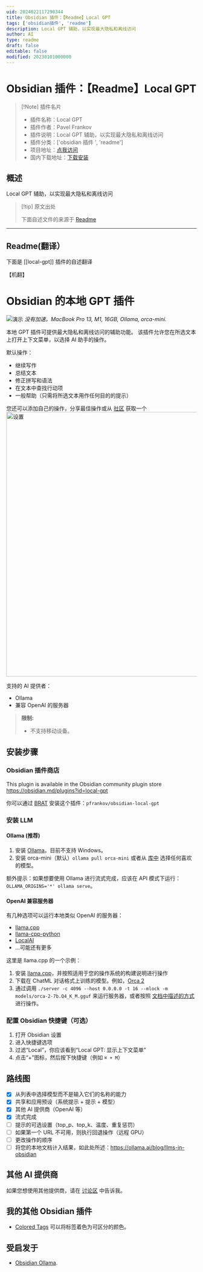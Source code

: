 ```yaml
---
uid: 2024022117290344
title: Obsidian 插件：【Readme】Local GPT
tags: ['obsidian插件', 'readme']
description: Local GPT 辅助，以实现最大隐私和离线访问
author: AI
type: readme
draft: false
editable: false
modified: 20230101000000
---
```


# Obsidian 插件：【Readme】Local GPT

> [!Note] 插件名片
> - 插件名称：Local GPT
> - 插件作者：Pavel Frankov
> - 插件说明：Local GPT 辅助，以实现最大隐私和离线访问
> - 插件分类：['obsidian 插件 ', 'readme']
> - 项目地址：[点我访问](https://github.com/pfrankov/obsidian-local-gpt)
> - 国内下载地址：[下载安装](https://pkmer.cn/products/plugin/pluginMarket/?local-gpt)

## 概述

Local GPT 辅助，以实现最大隐私和离线访问

> [!tip] 原文出处
>
>下面自述文件的来源于 [Readme](https://ghproxy.net/https://raw.githubusercontent.com/pfrankov/obsidian-local-gpt/master/README.md)

---

## Readme(翻译）

下面是 [[local-gpt]] 插件的自述翻译

【机翻】

# Obsidian 的本地 GPT 插件

![演示](https://cdn.pkmer.cn/covers/local-gpt_1_0.gif!pkmer)
_没有加速。MacBook Pro 13, M1, 16GB, Ollama, orca-mini._

本地 GPT 插件可提供最大隐私和离线访问的辅助功能。
该插件允许您在所选文本上打开上下文菜单，以选择 AI 助手的操作。

默认操作：

- 继续写作
- 总结文本
- 修正拼写和语法
- 在文本中查找行动项
- 一般帮助（只需将所选文本用作任何目的的提示）

您还可以添加自己的操作，分享最佳操作或从 [社区](https://github.com/pfrankov/obsidian-local-gpt/discussions/2) 获取一个
<img width="700" alt="设置" src="https://github.com/pfrankov/obsidian-local-gpt/assets/584632/21e1fe6c-a93b-4562-a53a-d7727504e0d6">

支持的 AI 提供者：

- Ollama
- 兼容 OpenAI 的服务器

>**限制:**
>- 不支持移动设备。

## 安装步骤

### Obsidian 插件商店

This plugin is available in the Obsidian community plugin store <https://obsidian.md/plugins?id=local-gpt>

你可以通过 [BRAT](https://obsidian.md/plugins?id=obsidian42-brat) 安装这个插件：`pfrankov/obsidian-local-gpt`

### 安装 LLM

#### Ollama (推荐)

1. 安装 [Ollama](https://ollama.ai/)。目前不支持 Windows。
2. 安装 orca-mini（默认）`ollama pull orca-mini` 或者从 [库中](https://ollama.ai/library) 选择任何喜欢的模型。

额外提示：如果想要使用 Ollama 进行流式完成，应该在 API 模式下运行：`OLLAMA_ORIGINS='*' ollama serve`。

#### OpenAI 兼容服务器

有几种选项可以运行本地类似 OpenAI 的服务器：

- [llama.cpp](https://github.com/ggerganov/llama.cpp)
- [llama-cpp-python](https://github.com/abetlen/llama-cpp-python#openai-compatible-web-server)
- [LocalAI](https://localai.io/model-compatibility/llama-cpp/#setup)
- ...可能还有更多

这里是 llama.cpp 的一个示例：

1. 安装 [llama.cpp](https://github.com/ggerganov/llama.cpp)，并按照适用于您的操作系统的构建说明进行操作
2. 下载在 ChatML 对话格式上训练的模型。例如，[Orca 2](https://huggingface.co/TheBloke/Orca-2-7B-GGUF/blob/main/orca-2-7b.Q4_K_M.gguf)
3. 通过调用 `./server -c 4096 --host 0.0.0.0 -t 16 --mlock -m models/orca-2-7b.Q4_K_M.gguf` 来运行服务器，或者按照 [文档中描述的方式](https://github.com/ggerganov/llama.cpp/blob/master/examples/server/README.md) 进行操作。

### 配置 Obsidian 快捷键（可选）

1. 打开 Obsidian 设置
2. 进入快捷键选项
3. 过滤“Local”，你应该看到“Local GPT: 显示上下文菜单”
4. 点击“+”图标，然后按下快捷键（例如 `⌘ + M`）

## 路线图

- [x] 从列表中选择模型而不是输入它们的名称的能力
- [x] 共享和应用预设（系统提示 + 提示 + 模型）
- [x] 其他 AI 提供商（OpenAI 等）
- [x] 流式完成
- [ ] 提示的可选设置（top_p、top_k、温度、重复惩罚）
- [ ] 如果第一个 URL 不可用，则执行回退操作（远程 GPU）
- [ ] 更改操作的顺序
- [ ] 将您的本地文档计入结果，如此处所述：<https://ollama.ai/blog/llms-in-obsidian>

## 其他 AI 提供商

如果您想使用其他提供商，请在 [讨论区](https://github.com/pfrankov/obsidian-local-gpt/discussions/1) 中告诉我。

## 我的其他 Obsidian 插件

- [Colored Tags](https://github.com/pfrankov/obsidian-colored-tags) 可以将标签着色为可区分的颜色。

## 受启发于

- [Obsidian Ollama](https://github.com/hinterdupfinger/obsidian-ollama).



